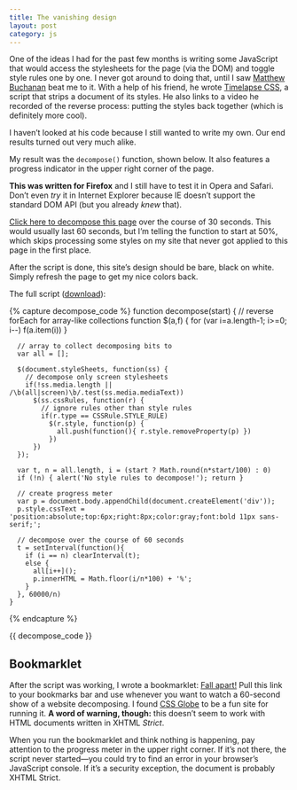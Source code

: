 ```yaml
---
title: The vanishing design
layout: post
category: js
---
```


One of the ideas I had for the past few months is writing some JavaScript that would access the stylesheets for the page (via the DOM) and toggle style rules one by one. I never got around to doing that, until I saw [Matthew Buchanan][1] beat me to it. With a help of his friend, he wrote [Timelapse CSS][2], a script that strips a document of its styles. He also links to a video he recorded of the reverse process: putting the styles back together (which is definitely more cool).

I haven’t looked at his code because I still wanted to write my own. Our end results turned out very much alike.

My result was the `decompose()` function, shown below. It also features a progress indicator in the upper right corner of the page.

**This was written for Firefox** and I still have to test it in Opera and Safari. Don’t even _try_ it in Internet Explorer because IE doesn’t support the standard DOM API (but you already _knew_ that).

<a href="#" onclick="decompose(50); return false">Click here to decompose this page</a> over the course of 30 seconds. This would usually last 60 seconds, but I’m telling the function to start at 50%, which skips processing some styles on my site that never got applied to this page in the first place.

After the script is done, this site’s design should be bare, black on white. Simply refresh the page to get my nice colors back.

The full script ([download][3]):

{% capture decompose_code %}    function decompose(start) {
      // reverse forEach for array-like collections
      function $(a,f) {
        for (var i=a.length-1; i>=0; i--) f(a.item(i))
      }
    
      // array to collect decomposing bits to
      var all = [];
    
      $(document.styleSheets, function(ss) {
        // decompose only screen stylesheets
        if(!ss.media.length || /\b(all|screen)\b/.test(ss.media.mediaText))
          $(ss.cssRules, function(r) {
            // ignore rules other than style rules
            if(r.type == CSSRule.STYLE_RULE)
              $(r.style, function(p) {
                all.push(function(){ r.style.removeProperty(p) })
              })
          })
      });
    
      var t, n = all.length, i = (start ? Math.round(n*start/100) : 0)
      if (!n) { alert('No style rules to decompose!'); return }
    
      // create progress meter
      var p = document.body.appendChild(document.createElement('div'));
      p.style.cssText = 'position:absolute;top:6px;right:8px;color:gray;font:bold 11px sans-serif;';
    
      // decompose over the course of 60 seconds
      t = setInterval(function(){
        if (i == n) clearInterval(t);
        else {
          all[i++]();
          p.innerHTML = Math.floor(i/n*100) + '%';
        }
      }, 60000/n)
    }
{% endcapture %}

{{ decompose_code }}

<h2 id="bookmarklet">Bookmarklet</h2>

After the script was working, I wrote a bookmarklet: [Fall apart!][4] Pull this link to your bookmarks bar and use whenever you want to watch a 60-second show of a website decomposing. I found [CSS Globe][5] to be a fun site for running it. **A word of warning, though:** this doesn’t seem to work with HTML documents written in XHTML _Strict_.

When you run the bookmarklet and think nothing is happening, pay attention to the progress meter in the upper right corner. If it’s not there, the script never started—you could try to find an error in your browser’s JavaScript console. If it’s a security exception, the document is probably XHTML Strict.

<script type="text/javascript" charset="utf-8">{{ decompose_code }}</script>


[1]: http://matthewbuchanan.name/
[2]: http://matthewbuchanan.name/post/33504871
[3]: /js/the-vanishing-design/decompose.js
[4]: javascript:void(function(){var%20s=document.createElement('script');s.src='http://mislav.uniqpath.com/js/the-vanishing-design/decompose-bookmarklet.js';document.body.appendChild(s)}())
[5]: http://cssglobe.com/